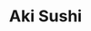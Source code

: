---
layout: place
title: "Aki Sushi"
permalink: /california/yucca-valley/aki-sushi.html
stateAbbr: CA
stateName: California
cityName: Yucca Valley
place_id: ChIJ7Qjg2AnY2oARiIhybvttk5I
photos:
  - name: >-
      places/ChIJ7Qjg2AnY2oARiIhybvttk5I/photos/AeeoHcI8d0dOpz0XVCT2WbA1PayMw_-36GZKtDLd5TU0uUXVq29bCdGlBC3VlQGISoeglVgfKqkfmMccr7MeYg0rPXA9FvUaKEEswd_TKLU4atZdHsABYLcS6fipFNXXVLcVz_c_ELmEXQpOgAqSOUF7OMqxoIFxf6Y2KYOYdVoon9hriCv1y1vz0h_DTuUZHts6eJFaC86pWaIVSpR5jY64v-YkFK7kQW-w5GfOC_xyPgonshXDZKMcVBUn1n1ZoJRzGFkKEj4mXLIZyR5xVDGKVDBLAwjjDFPByb4urDRsW4FIpw
    widthPx: 1125
    heightPx: 633
    authorAttributions:
      - displayName: Aki Sushi
        uri: https://maps.google.com/maps/contrib/100096165379545655202
        photoUri: >-
          https://lh3.googleusercontent.com/a-/ALV-UjVCemNyaBZtDZNSasRwKUDuz7GDcOUDk4Ckah_lnB2tlUMRMK-r=s100-p-k-no-mo
    flagContentUri: >-
      https://www.google.com/local/imagery/report/?cb_client=maps_api_places.places_api&image_key=!1e10!2sAF1QipPeCsmhnS5EAsk2yih9Av_Kw9ZzS-GxN0usdpQ0&hl=en-US
    googleMapsUri: >-
      https://www.google.com/maps/place//data=!3m4!1e2!3m2!1sAF1QipPeCsmhnS5EAsk2yih9Av_Kw9ZzS-GxN0usdpQ0!2e10!4m2!3m1!1s0x80dad809d8e008ed:0x92936dfb6e728888
  - name: >-
      places/ChIJ7Qjg2AnY2oARiIhybvttk5I/photos/AeeoHcJBkBjxZ3TexclaLcjmc8X86aGOSWSWjeUCJ5NHer7B0uv0iy-H0Nyvu8vlfWFHoqzIlXpJV5TYWE9vrdguWPfVKoiAIRTqDBrtdDB4gX1kjBvlIscUGUBUNDFiX8n7F2LufFDq1DFW5kJPO03pXbXQj9UGUa0ZxZdQWWurv1_2iIN5lqxzAATgsFdgMMTLj8xHqVeaofTO0Su1ffE3XgJGvVN3bMKjmTuK-GrT_gX3ZCuXfdFaaWmlX0VnLDuSJHUkSyKNuO5R5pZPLc84T8s-KlH2atRo4n7_Sf5xvfHrDQ
    widthPx: 3024
    heightPx: 3025
    authorAttributions:
      - displayName: Aki Sushi
        uri: https://maps.google.com/maps/contrib/100096165379545655202
        photoUri: >-
          https://lh3.googleusercontent.com/a-/ALV-UjVCemNyaBZtDZNSasRwKUDuz7GDcOUDk4Ckah_lnB2tlUMRMK-r=s100-p-k-no-mo
    flagContentUri: >-
      https://www.google.com/local/imagery/report/?cb_client=maps_api_places.places_api&image_key=!1e10!2sAF1QipP5u3dV40kThj1C-9FXuu2Be_zPCdUapez1H2FM&hl=en-US
    googleMapsUri: >-
      https://www.google.com/maps/place//data=!3m4!1e2!3m2!1sAF1QipP5u3dV40kThj1C-9FXuu2Be_zPCdUapez1H2FM!2e10!4m2!3m1!1s0x80dad809d8e008ed:0x92936dfb6e728888
  - name: >-
      places/ChIJ7Qjg2AnY2oARiIhybvttk5I/photos/AeeoHcJk-0S3xJLCIctKfPryZOmrlARjd24FV9jD5SXkZPi4EM0B697Rd6zOzPyyX1jp-2SaERzqfEqJE5oJW6g_ClYlPqaOI54X93aB7qIMp5Qto3U_SXslT7AfFO3nAO7bNQ58MsXxlFSU6kJQHp0uOxd1ouZGGfVPZCFO4Isljlx49lysVCJz3O92pkkLztyJUpOyKv3gcSLfc3mLKpWk-3nQJVo3ZGvkxk9L4OLiEJeERt4X_xIfwOUt64J3bvjyBmuqREG2FxloTZv6nJsPcxA5osSbIjpASY0HE8IfznEJaA
    widthPx: 4024
    heightPx: 2265
    authorAttributions:
      - displayName: Aki Sushi
        uri: https://maps.google.com/maps/contrib/100096165379545655202
        photoUri: >-
          https://lh3.googleusercontent.com/a-/ALV-UjVCemNyaBZtDZNSasRwKUDuz7GDcOUDk4Ckah_lnB2tlUMRMK-r=s100-p-k-no-mo
    flagContentUri: >-
      https://www.google.com/local/imagery/report/?cb_client=maps_api_places.places_api&image_key=!1e10!2sAF1QipOf2PClE-JgubjH1GEJQC_1fbxOBABddEP9cRLL&hl=en-US
    googleMapsUri: >-
      https://www.google.com/maps/place//data=!3m4!1e2!3m2!1sAF1QipOf2PClE-JgubjH1GEJQC_1fbxOBABddEP9cRLL!2e10!4m2!3m1!1s0x80dad809d8e008ed:0x92936dfb6e728888
  - name: >-
      places/ChIJ7Qjg2AnY2oARiIhybvttk5I/photos/AeeoHcLYov46jY6tY0ZSt8koNbZmRU7zSYVizoFzVJQXpwKyT0tUaGi2U8-Mg6l1uvy-FZQNx0jd2rflQaRcZg38Hgy7Po6oH4CAJkf_4vSAxfh1emqO36MswZS8u28kR053kocaRiG-f9SqJAmRji9T99X8l_XS4VvqLb3-Q25AGucCLS-gxa0Zgn3cch476RfiKtGwIxqc7YwHUF18Xctp5Yhc_G95_ZTA5-r4ZqMsRQ1z4Aw5YeZUTUvXx8gBNtEAm4WsYQdRRQPAiC3baUOUWA4SqLvye8DwtCGWeCZ8U083kjj5b4XJFAl-ZDc7b74M2bWoNpcxzJTq6VS_YanLqgPOoz3oSX61rFHbziNO2bt5-jT70RVfug6sYL6jk8MrNby52FFLHdeqQEVnKz_k0PW80OfzMBuGlBVwasOeB9C3Bg
    widthPx: 4032
    heightPx: 3024
    authorAttributions:
      - displayName: vanessa henley (Nessa)
        uri: https://maps.google.com/maps/contrib/104126495726477842394
        photoUri: >-
          https://lh3.googleusercontent.com/a-/ALV-UjWk2NIawbKMgacudS08-17TVW-GhRtPrWZUqGS3Q1sQhJ6ZW92wlg=s100-p-k-no-mo
    flagContentUri: >-
      https://www.google.com/local/imagery/report/?cb_client=maps_api_places.places_api&image_key=!1e10!2sCIHM0ogKEICAgICq3df7Gw&hl=en-US
    googleMapsUri: >-
      https://www.google.com/maps/place//data=!3m4!1e2!3m2!1sCIHM0ogKEICAgICq3df7Gw!2e10!4m2!3m1!1s0x80dad809d8e008ed:0x92936dfb6e728888
  - name: >-
      places/ChIJ7Qjg2AnY2oARiIhybvttk5I/photos/AeeoHcLBxH0MHEyvydr9oQYRatQHCee4daRPQ-6am_RG3uaTu23Wvkvnmg7BFeVbga159EmShlJ3VvtkF3X_eIM4lMrNJPS8bji2Qubd3hdCawd_EaltRhoZIDBjwR9WDaGyUWuGvGFdM-WIs1HSLnTivGNXgMKinI7qCGxFuMXlpMoOnT9P27xFgKmw7sWuQFlxorFEmTBjWGdyGl5ZNAtBOUm3jtvrKUwdIL-0LD00MrDYDg3rNTqfsujE5ubfvJynNQPtNHt7ui8aJW7vUNLfJussS22tlImctku6bQrwNEpFb2IYvG7OE7m06Hk38yCQ28CcgRGrelW300vaTERQlP62J6oqNSGIrq2fqWmliI4kCHaOtOVqpMOEHfyEFZBnb6cfoQA_9Q1W4xK76bTJ4LAkfuShq7zfQJyc2Dn2OXDhIJEMtbRm4qFE8IpkDVuV
    widthPx: 4032
    heightPx: 2268
    authorAttributions:
      - displayName: Mud Puppy (MudPuppy)
        uri: https://maps.google.com/maps/contrib/113663433140958192338
        photoUri: >-
          https://lh3.googleusercontent.com/a-/ALV-UjVmUhpW7VfplWEyOGEv-dHnPyxlIt4bv_nv_GtDUPmh44TSSLfG=s100-p-k-no-mo
    flagContentUri: >-
      https://www.google.com/local/imagery/report/?cb_client=maps_api_places.places_api&image_key=!1e10!2sCIABIhAA3gzHmSi9imei5usAC7Y0&hl=en-US
    googleMapsUri: >-
      https://www.google.com/maps/place//data=!3m4!1e2!3m2!1sCIABIhAA3gzHmSi9imei5usAC7Y0!2e10!4m2!3m1!1s0x80dad809d8e008ed:0x92936dfb6e728888
  - name: >-
      places/ChIJ7Qjg2AnY2oARiIhybvttk5I/photos/AeeoHcLx1ZcPLlaEncNhcoawhMiCnlkRrWFUmhQu3GvPRiZNdU2XD5yuc4IKrpFsnynu--k1364k5zWzTHGhNgqgKAJ2BZTfzZ6zDJMFFWwcCnhdh_xNsbtwVGRTZBzS1-prP7I5yAUDJZuwvzU-3cgBUf-0YjNxIZptvCy96MMgRQ3ga_bm0R-P1zwgA9W00imeNgcRy1Uwjt5Na3i00lTJ5KD0Acc9ADawpkGMzxkVM5ALni8bYMNd93_sMlB0d8wRMWtVfbI2YmtrUIgwYlXpiX2kUC0OHoUleM6NHaFivGq7IvAxEsKEbDkPch3lqi9ev58xxWOVrpCaj7O1jZFyJjYZlucxH8yYiCYjq0s1Qjy2mdRu_wDxBBm5dF30K3DYntHdzQOAnpJvsvC-3ZRCDirJO2viv-zwtOF3MpUEi7HGuU7E
    widthPx: 2252
    heightPx: 2565
    authorAttributions:
      - displayName: Jessica Dial
        uri: https://maps.google.com/maps/contrib/109330532107896316978
        photoUri: >-
          https://lh3.googleusercontent.com/a-/ALV-UjXN48VKNDyWoO0-r3as82UWQsxRwPPNiNDi_mzUT9ygrf8D73ORWA=s100-p-k-no-mo
    flagContentUri: >-
      https://www.google.com/local/imagery/report/?cb_client=maps_api_places.places_api&image_key=!1e10!2sCIHM0ogKEICAgIDTx6rNxgE&hl=en-US
    googleMapsUri: >-
      https://www.google.com/maps/place//data=!3m4!1e2!3m2!1sCIHM0ogKEICAgIDTx6rNxgE!2e10!4m2!3m1!1s0x80dad809d8e008ed:0x92936dfb6e728888
  - name: >-
      places/ChIJ7Qjg2AnY2oARiIhybvttk5I/photos/AeeoHcLC_m1XQduc0jQ167JftUUW8FonE2A-S2QjInRvWzjND8z1bT6YfyvaPXPH6qXgy-ITV9-ACGUH2sZ3phkNIq0dvRQ6j3ArGr1FyUV9NOU2wtSq2zCKVik80Y2q4KbXZJB7dHqGZfaY8VGslDjPiPjQDueSSRxFeZBvjSbOp3QEypVdp1IYmAdkf2hyUzLv44LWYMOybDRp6fbr9_jJ7SuIcAE4leeFb09uvZFXOTbSUj_Nt1kbnixg5Fs4ELsTf-nSwufGp6x2HvbQyvmdnL3Mkj_CXfyu0hCRgddCwyHacBE-hTJ0Ha7BF9BlEc9-c4vws_JzSBWSjGRo_vcsQ-6EthYXKwBmlL5PcTdfZnZgEUzt0RrWmcKfsAOUYKgIVHpQDm0CmJ_AJB1A4pWFss3J8XAsslQUpBG3XJVLGqeywTLT
    widthPx: 4080
    heightPx: 3072
    authorAttributions:
      - displayName: Jeffrey Schnure
        uri: https://maps.google.com/maps/contrib/110333704521448490569
        photoUri: >-
          https://lh3.googleusercontent.com/a-/ALV-UjW1wBtwer5KnCEmXWO0yydxhsDmPnPs807wRhHF3HfbAiNrr5K6tg=s100-p-k-no-mo
    flagContentUri: >-
      https://www.google.com/local/imagery/report/?cb_client=maps_api_places.places_api&image_key=!1e10!2sCIHM0ogKEICAgID_w_-ZsAE&hl=en-US
    googleMapsUri: >-
      https://www.google.com/maps/place//data=!3m4!1e2!3m2!1sCIHM0ogKEICAgID_w_-ZsAE!2e10!4m2!3m1!1s0x80dad809d8e008ed:0x92936dfb6e728888
  - name: >-
      places/ChIJ7Qjg2AnY2oARiIhybvttk5I/photos/AeeoHcJ_KZZOhusiFZ7mnKFTgkVskuTaOMjSTt-tyElUy8llAILuRt-9HAsEDP5BZW_dZTN9sf3AfKGKeIkLNTZdBpXXhzo4WPbju6t5haLrNZWOrE5GeotDEJ7lgODq0GErNfW9BV2pnR-hjvtDl0h6KoK6IfpGDIxso-jVebRivhoTB4AeG306oRg5A5XZBWLCbkJZYglyMl0bBoF_8wN2937ol8OtVvsqc-Z1nhNUMUDATej3mg0O5sfnsXP2KDoMeg3yWowA4AKi0qkjRKFxUfJTutExCJHEpHo7YqOP05qlxHDJqGhvFq6lgrzGEBqkN3BTRo6us5PGgiM3tH2WGUOZZFj5CI38QFZLF7bfR9HI6AN62Nzr8zaEO1--pBFkaXIvPaobyNUW9u89ElU4ETgZR67J9fwIqcPwhq_4dm_sULJa
    widthPx: 3000
    heightPx: 3600
    authorAttributions:
      - displayName: Patrick Stewart
        uri: https://maps.google.com/maps/contrib/109471783185769724966
        photoUri: >-
          https://lh3.googleusercontent.com/a/ACg8ocJih9xX5sob0nlcsw-yLRPeUrJ4bNxBWantxHn2T7WWZrED9g=s100-p-k-no-mo
    flagContentUri: >-
      https://www.google.com/local/imagery/report/?cb_client=maps_api_places.places_api&image_key=!1e10!2sCIHM0ogKEICAgICnt8retQE&hl=en-US
    googleMapsUri: >-
      https://www.google.com/maps/place//data=!3m4!1e2!3m2!1sCIHM0ogKEICAgICnt8retQE!2e10!4m2!3m1!1s0x80dad809d8e008ed:0x92936dfb6e728888
  - name: >-
      places/ChIJ7Qjg2AnY2oARiIhybvttk5I/photos/AeeoHcIjqfLE9dk18zUulO2cE4DRZB_pxlakfe0i7R7F0QUDC49GY44O6_SWzIxcuvPtKhAh2RjfNTTbCULcGPtLbXkTL-iIemFskLpMbA-w3KKelOtB8BvdcoGZ1a3ceDaH3KZAopF9lX5iySnJHniOg1FOS6jZzU0d5-j8oHJ-Kj9JI1Dohu72acrbcSAnr9OK-gjS2tc9MgUafAxIh0nJ1vlJBCgodjqexvNjKzwu3oe8ISQSS4H_wS4MK3p8KRt-9lPIIJhPp2lIabkUh-A7Xf_OpRDj_TxJPX7jxAqaf_yyLSTdEv8oC0sB1ctQKTm7J6DGJo25AKYDk3sWzvrLm2UT1rxX2XRngutM6Q9Wsv82Xi7NY70se4QU20AfvDsx3JuSVBh65PkHZcQdMrnLgfeKvAUeRVnlMjG0ZiTStw4tMA
    widthPx: 3024
    heightPx: 4032
    authorAttributions:
      - displayName: Fergie Leung
        uri: https://maps.google.com/maps/contrib/102244997752900501016
        photoUri: >-
          https://lh3.googleusercontent.com/a-/ALV-UjXUkmY07Zi-WhVNhP8tJJsz3Uh9lX1xaTcw0_77KbB7dZbpMB8Dog=s100-p-k-no-mo
    flagContentUri: >-
      https://www.google.com/local/imagery/report/?cb_client=maps_api_places.places_api&image_key=!1e10!2sCIHM0ogKEICAgICPwZzTGQ&hl=en-US
    googleMapsUri: >-
      https://www.google.com/maps/place//data=!3m4!1e2!3m2!1sCIHM0ogKEICAgICPwZzTGQ!2e10!4m2!3m1!1s0x80dad809d8e008ed:0x92936dfb6e728888
  - name: >-
      places/ChIJ7Qjg2AnY2oARiIhybvttk5I/photos/AeeoHcJ1pITMIJYMcqaFxoDyl8vgIuL8ht0zM5BQd50Otriny2XJ0SBdAjs-hNOcjhJ-eWxoaErfQiRgUU2RNxj032ebdS6bDH3vFGfI3AQShspmPq5heMTqNP7uyqkJ2YUNe2AZUaFmGKng7DwhY73V8NHggm-_9fzVTaFpo1pTjfVn7-HPqGRab_SqxKu5_1KHM2CqDA3KnXZLj9TJ4f9ZXRk-_DlJhGS-2aZSgrlG98WtXM0P20cui9J7hfZ74sGD2b6maoDJoo0qfXD9OTmf-_Rfh_spKanXwuTot1KtUGSs4rN-_4OuKuwAWzKrpcKC-2AgXSgI5RML9o1-_kFEnoAUJ5oxKvpB02MHvPD8ix-3TD2pgdgtlj9tORPE1cKuiVHV2TWxDxMHeHpZs-d3Zea9i6VJGl4vi3m_dkEkvA08ZMEZjiVoaGCJZISu0lt7
    widthPx: 4032
    heightPx: 3024
    authorAttributions:
      - displayName: Paul Bryant
        uri: https://maps.google.com/maps/contrib/105677716945766570577
        photoUri: >-
          https://lh3.googleusercontent.com/a/ACg8ocLYIp94s5yunwfVljuqXAgdZTq4R_EG1VyzTTrEaIvg--YwOQ=s100-p-k-no-mo
    flagContentUri: >-
      https://www.google.com/local/imagery/report/?cb_client=maps_api_places.places_api&image_key=!1e10!2sCIABIhAF0Be_QAfWAGewFlIAA3xM&hl=en-US
    googleMapsUri: >-
      https://www.google.com/maps/place//data=!3m4!1e2!3m2!1sCIABIhAF0Be_QAfWAGewFlIAA3xM!2e10!4m2!3m1!1s0x80dad809d8e008ed:0x92936dfb6e728888
address: 57045 29 Palms Hwy, Yucca Valley, CA 92284, USA
street: 57045 29 Palms Hwy
city: Yucca Valley
state: CA
zip: '92284'
country: USA
neighborhood: null
latitude: '34.120983'
longitude: '-116.419487'
accessibility_options:
  wheelchairAccessibleParking: true
  wheelchairAccessibleEntrance: true
  wheelchairAccessibleRestroom: true
  wheelchairAccessibleSeating: true
business_status: OPERATIONAL
name: Aki Sushi
google_maps_links:
  directionsUri: >-
    https://www.google.com/maps/dir//''/data=!4m7!4m6!1m1!4e2!1m2!1m1!1s0x80dad809d8e008ed:0x92936dfb6e728888!3e0
  placeUri: https://maps.google.com/?cid=10561906477771163784
  writeAReviewUri: >-
    https://www.google.com/maps/place//data=!4m3!3m2!1s0x80dad809d8e008ed:0x92936dfb6e728888!12e1
  reviewsUri: >-
    https://www.google.com/maps/place//data=!4m4!3m3!1s0x80dad809d8e008ed:0x92936dfb6e728888!9m1!1b1
  photosUri: >-
    https://www.google.com/maps/place//data=!4m3!3m2!1s0x80dad809d8e008ed:0x92936dfb6e728888!10e5
primary_type: Japanese Restaurant
opening_hours:
  regular: null
  current: null
secondary_opening_hours:
  regular:
    weekdayDescriptions: null
    type: null
  current:
    weekdayDescriptions: null
    type: null
phone: (760) 365-7755
price_level: PRICE_LEVEL_MODERATE
price_range: $20 &ndash; $30
rating: '4.5'
rating_count: 1468
website: https://www.akisushiyuccavalley.com/
description: null
reviews: null
parking_options: null
payment_options: null
allow_dogs: null
curbside_pickup: null
delivery: null
dine_in: null
good_for_children: null
good_for_groups: null
good_for_sports: null
live_music: null
menu_for_children: null
outdoor_seating: null
reservable: null
restroom: null
serves_beer: null
serves_breakfast: null
serves_brunch: null
serves_cocktails: null
serves_coffee: null
serves_dinner: null
serves_dessert: null
serves_lunch: null
serves_vegetarian_food: null
serves_wine: null
takeout: null

---